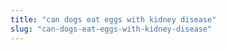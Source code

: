 ```yaml
---
title: "can dogs eat eggs with kidney disease"
slug: "can-dogs-eat-eggs-with-kidney-disease"
---
```


